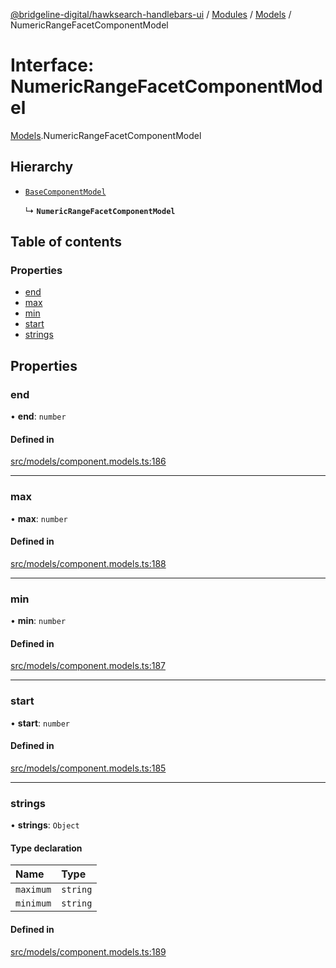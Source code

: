 [@bridgeline-digital/hawksearch-handlebars-ui](../README.md) / [Modules](../modules.md) / [Models](../modules/Models.md) / NumericRangeFacetComponentModel

# Interface: NumericRangeFacetComponentModel

[Models](../modules/Models.md).NumericRangeFacetComponentModel

## Hierarchy

- [`BaseComponentModel`](Models.BaseComponentModel.md)

  ↳ **`NumericRangeFacetComponentModel`**

## Table of contents

### Properties

- [end](Models.NumericRangeFacetComponentModel.md#end)
- [max](Models.NumericRangeFacetComponentModel.md#max)
- [min](Models.NumericRangeFacetComponentModel.md#min)
- [start](Models.NumericRangeFacetComponentModel.md#start)
- [strings](Models.NumericRangeFacetComponentModel.md#strings)

## Properties

### end

• **end**: `number`

#### Defined in

[src/models/component.models.ts:186](https://bitbucket.org/bridgelinedigital/frontend-handlebars-ui/src/db3ebfe/src/models/component.models.ts#lines-186)

___

### max

• **max**: `number`

#### Defined in

[src/models/component.models.ts:188](https://bitbucket.org/bridgelinedigital/frontend-handlebars-ui/src/db3ebfe/src/models/component.models.ts#lines-188)

___

### min

• **min**: `number`

#### Defined in

[src/models/component.models.ts:187](https://bitbucket.org/bridgelinedigital/frontend-handlebars-ui/src/db3ebfe/src/models/component.models.ts#lines-187)

___

### start

• **start**: `number`

#### Defined in

[src/models/component.models.ts:185](https://bitbucket.org/bridgelinedigital/frontend-handlebars-ui/src/db3ebfe/src/models/component.models.ts#lines-185)

___

### strings

• **strings**: `Object`

#### Type declaration

| Name | Type |
| :------ | :------ |
| `maximum` | `string` |
| `minimum` | `string` |

#### Defined in

[src/models/component.models.ts:189](https://bitbucket.org/bridgelinedigital/frontend-handlebars-ui/src/db3ebfe/src/models/component.models.ts#lines-189)
